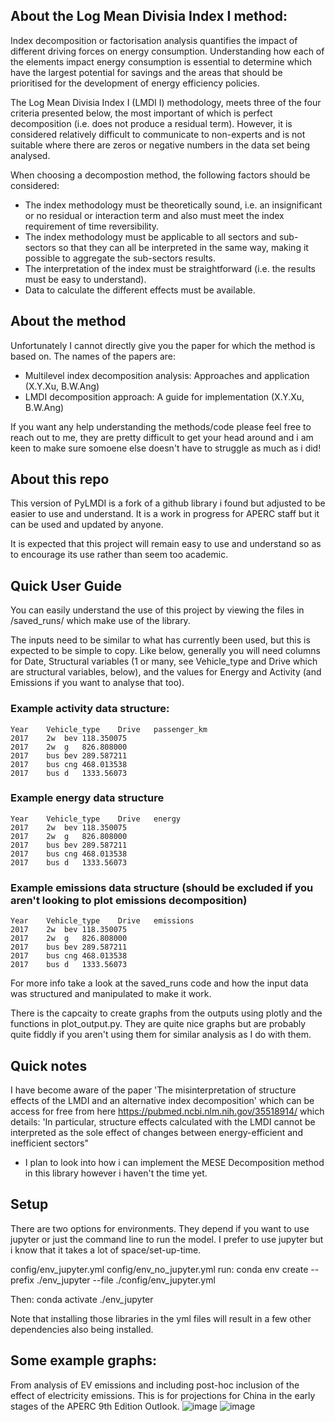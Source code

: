 ## About the Log Mean Divisia Index I method:
Index decomposition or factorisation analysis quantifies the impact of different driving forces on energy consumption. Understanding how each of the elements impact energy consumption is essential to determine which have the largest potential for savings and the areas that should be prioritised for the development of energy efficiency policies. 

The Log Mean Divisia Index I (LMDI I) methodology, meets three of the four criteria presented below, the most important of which is perfect decomposition (i.e. does not produce a residual term). However, it is considered relatively difficult to communicate to non-experts and is not suitable where there are zeros or negative numbers in the data set being analysed.

When choosing a decompostion method, the following factors should be considered:
 - The index methodology must be theoretically sound, i.e. an insignificant or no residual or interaction term and also must meet the index requirement of time reversibility. 
 - The index methodology must be applicable to all sectors and sub-sectors so that they can all be interpreted in the same way, making it possible to aggregate the sub-sectors results. 
 - The interpretation of the index must be straightforward (i.e. the results must be easy to understand). 
 - Data to calculate the different effects must be available.

## About the method
Unfortunately I cannot directly give you the paper for which the method is based on. The names of the papers are:
 - Multilevel index decomposition analysis: Approaches and application (X.Y.Xu, B.W.Ang)
 - LMDI decomposition approach: A guide for implementation (X.Y.Xu, B.W.Ang)

If you want any help understanding the methods/code please feel free to reach out to me, they are pretty difficult to get your head around and i am keen to make sure somoene else doesn't have to struggle as much as i did!

## About this repo
This version of PyLMDI is a fork of a github library i found but adjusted to be easier to use and understand. It is a work in progress for APERC staff but it can be used and updated by anyone.

It is expected that this project will remain easy to use and understand so as to encourage its use rather than seem too academic. 

## Quick User Guide
You can easily understand the use of this project by viewing the files in /saved_runs/ which make use of the library. 

The inputs need to be similar to what has currently been used, but this is expected to be simple to copy. Like below, generally you will need columns for Date, Structural variables (1 or many, see Vehicle_type and Drive which are structural variables, below), and the values for Energy and Activity (and Emissions if you want to analyse that too).  

### Example activity data structure:

	Year	Vehicle_type	Drive	passenger_km
	2017	2w	bev	118.350075
	2017	2w	g	826.808000
	2017	bus	bev	289.587211
	2017	bus	cng	468.013538
	2017	bus	d	1333.56073

### Example energy data structure

	Year	Vehicle_type	Drive	energy
	2017	2w	bev	118.350075
	2017	2w	g	826.808000
	2017	bus	bev	289.587211
	2017	bus	cng	468.013538
	2017	bus	d	1333.56073

### Example emissions data structure (should be excluded if you aren't looking to plot emissions decomposition)

	Year	Vehicle_type	Drive	emissions
	2017	2w	bev	118.350075
	2017	2w	g	826.808000
	2017	bus	bev	289.587211
	2017	bus	cng	468.013538
	2017	bus	d	1333.56073

For more info take a look at the saved_runs code and how the input data was structured and manipulated to make it work.

There is the capcaity to create graphs from the outputs using plotly and the functions in plot_output.py. They are quite nice graphs but are probably quite fiddly if you aren't using them for similar analysis as I do with them. 

## Quick notes
I have become aware of the paper 'The misinterpretation of structure effects of the LMDI and an alternative index decomposition' which can be access for free from here https://pubmed.ncbi.nlm.nih.gov/35518914/ which details: 'In particular, structure effects calculated with the LMDI cannot be interpreted as the sole effect of changes between energy-efficient and inefficient sectors"
 - I plan to look into how i can implement the MESE Decomposition method in this library however i haven't the time yet. 

## Setup
There are two options for environments. They depend if you want to use jupyter or just the command line to run the model. I prefer to use jupyter but i know that it takes a lot of space/set-up-time.

config/env_jupyter.yml
config/env_no_jupyter.yml
run: conda env create --prefix ./env_jupyter --file ./config/env_jupyter.yml

Then: conda activate ./env_jupyter

Note that installing those libraries in the yml files will result in a few other dependencies also being installed.

## Some example graphs:
From analysis of EV emissions and including post-hoc inclusion of the effect of electricity emissions. This is for projections for China in the early stages of the APERC 9th Edition Outlook.
![image](https://github.com/asia-pacific-energy-research-centre/PyLMDI/assets/16755264/9ef53c8e-9400-497d-8714-4d47e258a3fe)
![image](https://github.com/asia-pacific-energy-research-centre/PyLMDI/assets/16755264/88761ff0-823f-4943-bcdf-d5b68b7f7600)

